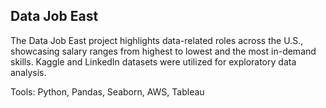 ## Data Job East

The Data Job East project highlights data-related roles across the U.S., showcasing salary ranges from highest to lowest and the most in-demand skills. Kaggle and LinkedIn datasets were utilized for exploratory data analysis.

Tools: Python, Pandas, Seaborn, AWS, Tableau
